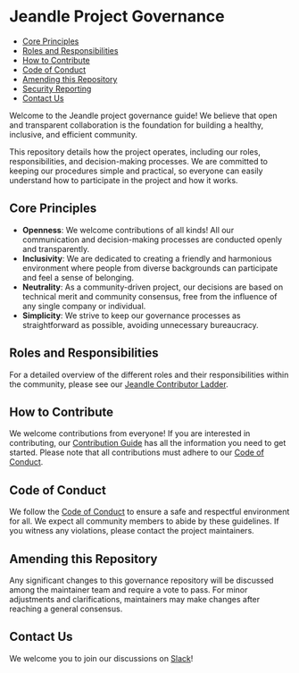 # Jeandle Project Governance

- [Core Principles](#core-principles)
- [Roles and Responsibilities](#roles-and-responsibilities)
- [How to Contribute](#how-to-contribute)
- [Code of Conduct](#code-of-conduct)
- [Amending this Repository](#amending-this-repository)
- [Security Reporting](#security-reporting)
- [Contact Us](#contact-us)

Welcome to the Jeandle project governance guide! We believe that open and transparent collaboration is the foundation for building a healthy, inclusive, and efficient community.

This repository details how the project operates, including our roles, responsibilities, and decision-making processes. We are committed to keeping our procedures simple and practical, so everyone can easily understand how to participate in the project and how it works.

## Core Principles

- **Openness**: We welcome contributions of all kinds! All our communication and decision-making processes are conducted openly and transparently.
- **Inclusivity**: We are dedicated to creating a friendly and harmonious environment where people from diverse backgrounds can participate and feel a sense of belonging.
- **Neutrality**: As a community-driven project, our decisions are based on technical merit and community consensus, free from the influence of any single company or individual.
- **Simplicity**: We strive to keep our governance processes as straightforward as possible, avoiding unnecessary bureaucracy.

## Roles and Responsibilities

For a detailed overview of the different roles and their responsibilities within the community, please see our [Jeandle Contributor Ladder](CONTRIBUTOR_LADDER.md).

## How to Contribute

We welcome contributions from everyone! If you are interested in contributing, our [Contribution Guide](https://github.com/jeandle/jeandle-jdk/blob/main/jeandle-docs/contribution-guide.md) has all the information you need to get started. Please note that all contributions must adhere to our [Code of Conduct](#code-of-conduct).

## Code of Conduct

We follow the [Code of Conduct](CODE_OF_CONDUCT.md) to ensure a safe and respectful environment for all. We expect all community members to abide by these guidelines. If you witness any violations, please contact the project maintainers.

## Amending this Repository

Any significant changes to this governance repository will be discussed among the maintainer team and require a vote to pass. For minor adjustments and clarifications, maintainers may make changes after reaching a general consensus.

## Contact Us

We welcome you to join our discussions on [Slack](https://join.slack.com/t/jeandle/shared_invite/zt-38frttmvo-H~vDGc04NmPnxAZm~ojqow)!
